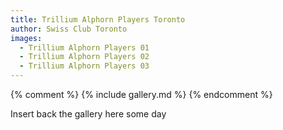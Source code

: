 ```yaml
---
title: Trillium Alphorn Players Toronto
author: Swiss Club Toronto
images:
  - Trillium Alphorn Players 01
  - Trillium Alphorn Players 02
  - Trillium Alphorn Players 03
---
```


{% comment %}
{% include gallery.md %}
{% endcomment %}

Insert back the gallery here some day

